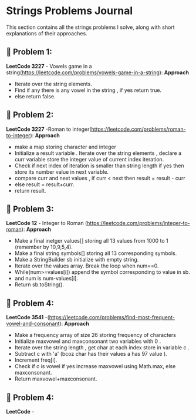 # Strings Problems Journal

This section contains all the strings problems I solve, along with short explanations of their approaches.

## 📌 Problem 1:
**LeetCode 3227** - Vowels game in a string(https://leetcode.com/problems/vowels-game-in-a-string):
**Approach**
 - Iterate over the string elements.
 - Find if any there is any vowel in the string , if yes return true.
 - else return false.

## 📌 Problem 2:
**LeetCode 3227** -Roman to integer(https://leetcode.com/problems/roman-to-integer):
**Approach**
 - make a map storing character and integer
 - Initialize a result variable . Iterate over the string elements , declare a curr variable store the integer value of current index iteration.
 - Check if next index of iteration is smaller than string length if yes then store its number value in next variable.
 - compare curr and next values , if curr < next then result = result - curr
 - else result = result+curr.
 - return result.   

## 📌 Problem 3:
**LeetCode 12** - Integer to Roman (https://leetcode.com/problems/integer-to-roman):
**Approach**
 - Make a final inetger values[] storing all  13 values from 1000 to 1  (remember by 10,9,5,4).
 - Make a final string symbols[] storing all 13 corresponding symbols.
 - Make a StringBuilder sb initialize with empty string.
 - Iterate over the values array. Break the loop when num==0.
 - While(num>=values[i]) append the symbol corresponding to value in sb.
 - and num is num-values[i].
 - Return sb.toString().

## 📌 Problem 4:
**LeetCode 3541** -(https://leetcode.com/problems/find-most-frequent-vowel-and-consonant):
**Approach**
 - Make a frequency array of size 26 storing frequency of characters
 - Initialize maxvowel and maxconsonant two variables with 0 .
 - Iterate over the string length , get char at each index store in variable c .
 - Subtract c with 'a' (bcoz char has their values a has 97 value ).
 - Increment freq[i].
 - Check if c is vowel if yes increase maxvowel using Math.max, else maxconsonant.
 - Return maxvowel+maxconsonant.  

## 📌 Problem 4:
**LeetCode** -
